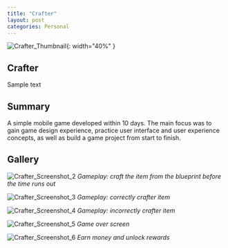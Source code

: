 ```yaml
---
title: "Crafter"
layout: post
categories: Personal
---
```


![Crafter_Thumbnail](/assets/img/crafter/T_Arm_01.png){: width="40%" }

## Crafter

Sample text


## Summary

A simple mobile game developed within 10 days. The main focus was to gain game design experience, practice user
interface and user experience concepts, as well as build a game project from start to finish.

## Gallery

![Crafter_Screenshot_2](/assets/img/crafter/Screenshot_5.png)
*Gameplay: craft the item from the blueprint before the time runs out*

![Crafter_Screenshot_3](/assets/img/crafter/Screenshot_7.png)
*Gameplay: correctly crafter item*

![Crafter_Screenshot_4](/assets/img/crafter/Screenshot_1.png)
*Gameplay: incorrectly crafter item*

![Crafter_Screenshot_5](/assets/img/crafter/Screenshot_2.png)
*Game over screen*

![Crafter_Screenshot_6](/assets/img/crafter/Screenshot_3.png)
*Earn money and unlock rewards*